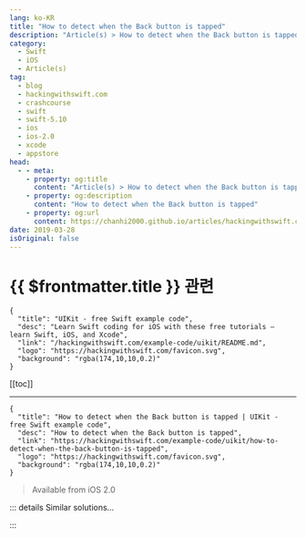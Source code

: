 ```yaml
---
lang: ko-KR
title: "How to detect when the Back button is tapped"
description: "Article(s) > How to detect when the Back button is tapped"
category:
  - Swift
  - iOS
  - Article(s)
tag: 
  - blog
  - hackingwithswift.com
  - crashcourse
  - swift
  - swift-5.10
  - ios
  - ios-2.0
  - xcode
  - appstore
head:
  - - meta:
    - property: og:title
      content: "Article(s) > How to detect when the Back button is tapped"
    - property: og:description
      content: "How to detect when the Back button is tapped"
    - property: og:url
      content: https://chanhi2000.github.io/articles/hackingwithswift.com/example-code/uikit/how-to-detect-when-the-back-button-is-tapped.html
date: 2019-03-28
isOriginal: false
---
```


# {{ $frontmatter.title }} 관련

```component VPCard
{
  "title": "UIKit - free Swift example code",
  "desc": "Learn Swift coding for iOS with these free tutorials – learn Swift, iOS, and Xcode",
  "link": "/hackingwithswift.com/example-code/uikit/README.md",
  "logo": "https://hackingwithswift.com/favicon.svg",
  "background": "rgba(174,10,10,0.2)"
}
```

[[toc]]

---

```component VPCard
{
  "title": "How to detect when the Back button is tapped | UIKit - free Swift example code",
  "desc": "How to detect when the Back button is tapped",
  "link": "https://hackingwithswift.com/example-code/uikit/how-to-detect-when-the-back-button-is-tapped",
  "logo": "https://hackingwithswift.com/favicon.svg",
  "background": "rgba(174,10,10,0.2)"
}
```

> Available from iOS 2.0

<!-- TODO: 작성 -->

<!--
You probably already know that `viewWillDisappear()` is called when a view controller is about to go away, and that's also called when the user taps the Back button in a navigation controller. Problem is, the same method is called when the user moves forward, i.e. when you push another view controller onto the stack.

The solution is simple: create a Boolean property called `goingForwards` in your view controller, and set it to `true` before pushing any view controller onto the navigation stack, then set it back to `false` when the view controller is shown again. This way, when `viewWillDisappear()` is called you can check `goingForwards`: if it's false, the user tapped Back.

-->

::: details Similar solutions…

<!--
/example-code/uikit/how-to-make-a-button-glow-when-tapped-with-showstouchwhenhighlighted">How to make a button glow when tapped with showsTouchWhenHighlighted 
/example-code/uikit/how-to-customize-a-view-controllers-back-button-on-a-navigation-bar-backbarbuttonitem">How to customize a view controller’s back button on a navigation bar: backBarButtonItem 
/quick-start/swiftui/how-to-push-a-new-view-when-a-list-row-is-tapped">How to push a new view when a list row is tapped 
/example-code/uikit/how-do-you-show-a-modal-view-controller-when-a-uitabbarcontroller-tab-is-tapped">How do you show a modal view controller when a UITabBarController tab is tapped? 
/example-code/wkwebview/how-to-enable-back-and-forward-swiping-gestures-in-wkwebview">How to enable back and forward swiping gestures in WKWebView</a>
-->

:::

